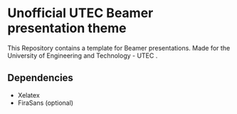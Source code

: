 # Unofficial UTEC Beamer presentation theme
This Repository contains a template for Beamer presentations.
Made for the University of Engineering  and Technology - UTEC .

## Dependencies
* Xelatex 
* FiraSans (optional)